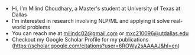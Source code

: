 - Hi, I’m Milind Choudhary, a Master's student at University of Texas at Dallas
- I’m interested in research involving NLP/ML and applying it solve real-world problems 
- You can reach me at milindc02@gmail.com or mxc210096@utdallas.edu
- Checkout my Google Scholar Profile for my publications (https://scholar.google.com/citations?user=6ROWy2sAAAAJ&hl=en)
<!---
Milind21/Milind21 is a ✨ special ✨ repository because its `README.md` (this file) appears on your GitHub profile.
You can click the Preview link to take a look at your changes.
--->
